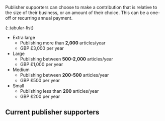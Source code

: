 Publisher supporters can choose to make a contribution that is relative to the size of their business, or an amount of their choice. This can be a one-off or recurring annual payment.

{:.tabular-list}
- Extra large
  - Publishing more than **2,000** articles/year
  - GBP £3,000 per year
- Large
  - Publishing between **500-2,000** articles/year
  - GBP £1,000 per year
- Medium
  - Publishing between **200-500** articles/year
  - GBP £500 per year
- Small
  - Publishing less than **200** articles/year
  - GBP £200 per year

## Current publisher supporters
